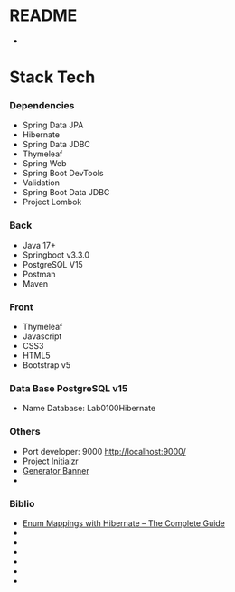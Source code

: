 # README

* 

# Stack Tech
### Dependencies
* Spring Data JPA
* Hibernate
* Spring Data JDBC
* Thymeleaf
* Spring Web
* Spring Boot DevTools
* Validation
* Spring Boot Data JDBC
* Project Lombok



### Back
* Java 17+
* Springboot v3.3.0
* PostgreSQL V15
* Postman
* Maven

### Front 
* Thymeleaf
* Javascript
* CSS3
* HTML5
* Bootstrap v5

### Data Base PostgreSQL v15
* Name Database: Lab0100Hibernate

### Others
* Port developer: 9000 [http://localhost:9000/](http://localhost:9000/)
* [Project Initialzr](https://start.spring.io/#!type=maven-project&language=java&platformVersion=3.3.0&packaging=jar&jvmVersion=17&groupId=cl.sideralti&artifactId=SideraltiPortafolio&name=SideraltiPortafolio&description=Descriptions&packageName=cl.sideralti.app&dependencies=devtools,lombok,web,thymeleaf,data-jpa,validation,data-jdbc,postgresql,mail)
* [Generator Banner](https://springhow.com/spring-boot-banner-generator/)
* 


### Biblio
+ [Enum Mappings with Hibernate – The Complete Guide](https://thorben-janssen.com/hibernate-enum-mappings/)
+ []()
+ []()
+ []()
+ []()
+ []()
+ []()